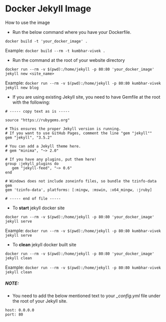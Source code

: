 # Docker Jekyll Image


How to use the image

- Run the below command where you have your Dockerfile.

```
docker build -t 'your_docker_image' .
```

Example:
`docker build --rm -t kumbhar-vivek .`

- Run the command at the root of your website directory

```
docker run --rm -v $(pwd):/home/jekyll -p 80:80 'your_docker_image' jekyll new <site_name>
```
Example:
`docker run --rm -v $(pwd):/home/jekyll -p 80:80 kumbhar-vivek jekyll new blog`

- If you are using existing Jekyll site, you need to have Gemfile at the root with the following:

```
# ----- copy text as is -----

source "https://rubygems.org"

# This ensures the proper Jekyll version is running.
# If you want to use GitHub Pages, comment the line "gem "jekyll""
gem "jekyll", "3.5.2"

# You can add a Jekyll theme here.
# gem "minima", "~> 2.0"

# If you have any plugins, put them here!
group :jekyll_plugins do
   gem "jekyll-feed", "~> 0.6"
end

# Windows does not include zoneinfo files, so bundle the tzinfo-data gem
gem 'tzinfo-data', platforms: [:mingw, :mswin, :x64_mingw, :jruby]

# ----- end of file -----
```

- To **start** jekyll docker site

```
docker run --rm -v $(pwd):/home/jekyll -p 80:80 'your_docker_image' jekyll serve
```

Example:
`docker run --rm -v $(pwd):/home/jekyll -p 80:80 kumbhar-vivek jekyll serve`

- To **clean** jekyll docker built site

```
docker run --rm -v $(pwd):/home/jekyll -p 80:80 'your_docker_image' jekyll clean
```

Example:
`docker run --rm -v $(pwd):/home/jekyll -p 80:80 kumbhar-vivek jekyll clean`

##### NOTE:

- You need to add the below mentioned text to your *_config.yml* file under the root of your Jekyll site.

```
host: 0.0.0.0
port: 80
```
